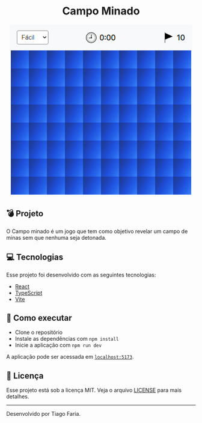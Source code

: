 <h1 align="center">Campo Minado</h1>

<p align="center">
  <img alt="Campo Minado" src=".github/game.png">
</p>

## 💣 Projeto

O Campo minado é um jogo que tem como objetivo revelar um campo de minas sem que nenhuma seja detonada.

## 💻 Tecnologias

Esse projeto foi desenvolvido com as seguintes tecnologias:

- [React](https://reactjs.org)
- [TypeScript](https://www.typescriptlang.org/)
- [Vite](https://vitejs.dev/)

## 🚀 Como executar

- Clone o repositório
- Instale as dependências com `npm install`
- Inicie a aplicação com `npm run dev`

A aplicação pode ser acessada em [`localhost:5173`](http://localhost:5173).

## 📄 Licença

Esse projeto está sob a licença MIT. Veja o arquivo [LICENSE](LICENSE) para mais detalhes.

---

Desenvolvido por Tiago Faria.
